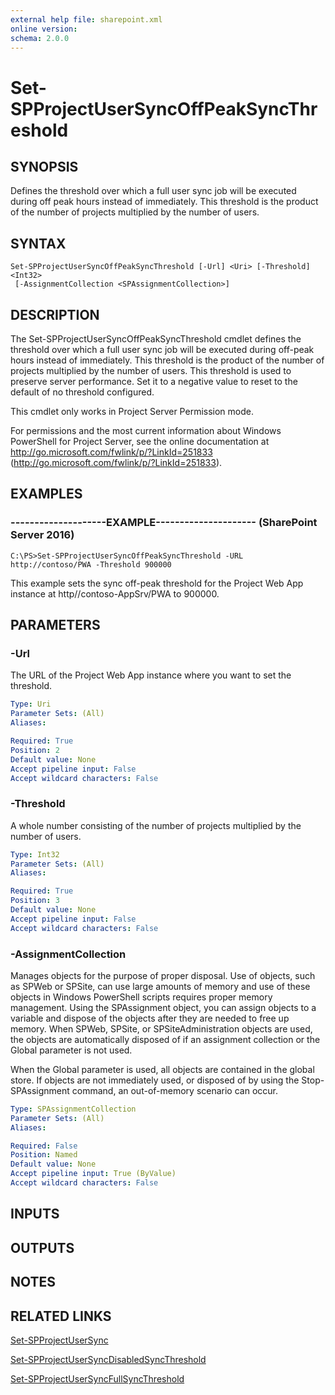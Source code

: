 ```yaml
---
external help file: sharepoint.xml
online version: 
schema: 2.0.0
---
```


# Set-SPProjectUserSyncOffPeakSyncThreshold

## SYNOPSIS
Defines the threshold over which a full user sync job will be executed during off peak hours instead of immediately.
This threshold is the product of the number of projects multiplied by the number of users.

## SYNTAX

```
Set-SPProjectUserSyncOffPeakSyncThreshold [-Url] <Uri> [-Threshold] <Int32>
 [-AssignmentCollection <SPAssignmentCollection>]
```

## DESCRIPTION
The Set-SPProjectUserSyncOffPeakSyncThreshold cmdlet defines the threshold over which a full user sync job will be executed during off-peak hours instead of immediately.
This threshold is the product of the number of projects multiplied by the number of users.
This threshold is used to preserve server performance.
Set it to a negative value to reset to the default of no threshold configured.

This cmdlet only works in Project Server Permission mode.

For permissions and the most current information about Windows PowerShell for Project Server, see the online documentation at http://go.microsoft.com/fwlink/p/?LinkId=251833 (http://go.microsoft.com/fwlink/p/?LinkId=251833).

## EXAMPLES

### --------------------EXAMPLE--------------------- (SharePoint Server 2016)
```
C:\PS>Set-SPProjectUserSyncOffPeakSyncThreshold -URL http://contoso/PWA -Threshold 900000
```

This example sets the sync off-peak threshold for the Project Web App instance at http//contoso-AppSrv/PWA to 900000.

## PARAMETERS

### -Url
The URL of the Project Web App instance where you want to set the threshold.

```yaml
Type: Uri
Parameter Sets: (All)
Aliases: 

Required: True
Position: 2
Default value: None
Accept pipeline input: False
Accept wildcard characters: False
```

### -Threshold
A whole number consisting of the number of projects multiplied by the number of users.

```yaml
Type: Int32
Parameter Sets: (All)
Aliases: 

Required: True
Position: 3
Default value: None
Accept pipeline input: False
Accept wildcard characters: False
```

### -AssignmentCollection
Manages objects for the purpose of proper disposal.
Use of objects, such as SPWeb or SPSite, can use large amounts of memory and use of these objects in Windows PowerShell scripts requires proper memory management.
Using the SPAssignment object, you can assign objects to a variable and dispose of the objects after they are needed to free up memory.
When SPWeb, SPSite, or SPSiteAdministration objects are used, the objects are automatically disposed of if an assignment collection or the Global parameter is not used.

When the Global parameter is used, all objects are contained in the global store.
If objects are not immediately used, or disposed of by using the Stop-SPAssignment command, an out-of-memory scenario can occur.

```yaml
Type: SPAssignmentCollection
Parameter Sets: (All)
Aliases: 

Required: False
Position: Named
Default value: None
Accept pipeline input: True (ByValue)
Accept wildcard characters: False
```

## INPUTS

## OUTPUTS

## NOTES

## RELATED LINKS

[Set-SPProjectUserSync]()

[Set-SPProjectUserSyncDisabledSyncThreshold]()

[Set-SPProjectUserSyncFullSyncThreshold]()

